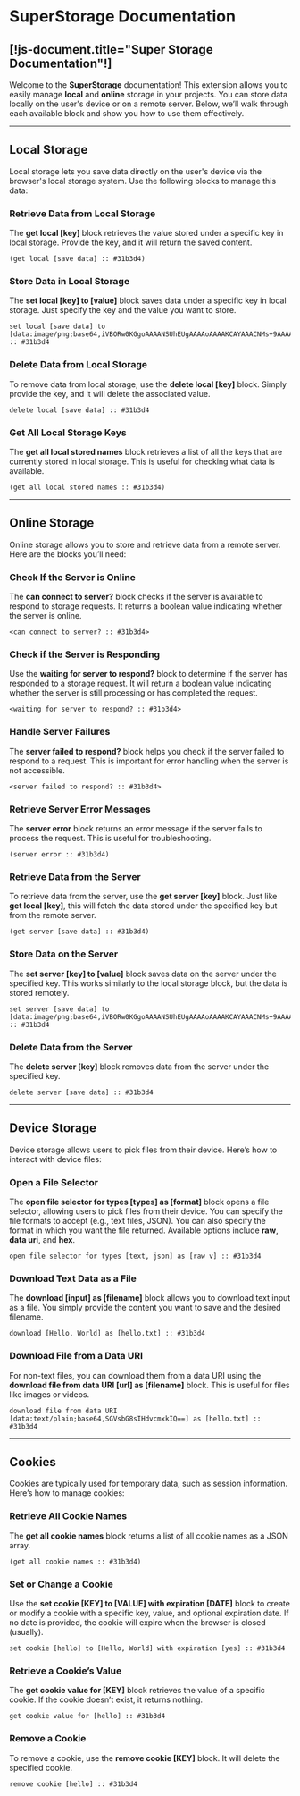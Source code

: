 # SuperStorage Documentation
[!js-document.title="Super Storage Documentation"!]
---

Welcome to the **SuperStorage** documentation! This extension allows you to easily manage **local** and **online** storage in your projects. You can store data locally on the user's device or on a remote server. Below, we’ll walk through each available block and show you how to use them effectively.

---

## Local Storage

Local storage lets you save data directly on the user's device via the browser's local storage system. Use the following blocks to manage this data:

### Retrieve Data from Local Storage

The **get local [key]** block retrieves the value stored under a specific key in local storage. Provide the key, and it will return the saved content.

```scratch3
(get local [save data] :: #31b3d4)
```

### Store Data in Local Storage

The **set local [key] to [value]** block saves data under a specific key in local storage. Just specify the key and the value you want to store.

```scratch3
set local [save data] to [data:image/png;base64,iVBORw0KGgoAAAANSUhEUgAAAAoAAAAKCAYAAACNMs+9AAAAAXNSR0IArs4c6QAAAEpJREFUKFOdkFEKACAIQ+f9D20sUqZUUH45fajTUMObttCZACCkmkzWorGDYtjsEVTomHewnZjSv8Hr6uJu3cxaMfr8Hn2FGspBA/gaFwffFgUWAAAAAElFTkSuQmCC] :: #31b3d4
```

### Delete Data from Local Storage

To remove data from local storage, use the **delete local [key]** block. Simply provide the key, and it will delete the associated value.

```scratch3
delete local [save data] :: #31b3d4
```

### Get All Local Storage Keys

The **get all local stored names** block retrieves a list of all the keys that are currently stored in local storage. This is useful for checking what data is available.

```scratch3
(get all local stored names :: #31b3d4)
```

---

## Online Storage

Online storage allows you to store and retrieve data from a remote server. Here are the blocks you’ll need:

### Check If the Server is Online

The **can connect to server?** block checks if the server is available to respond to storage requests. It returns a boolean value indicating whether the server is online.

```scratch3
<can connect to server? :: #31b3d4>
```

### Check if the Server is Responding

Use the **waiting for server to respond?** block to determine if the server has responded to a storage request. It will return a boolean value indicating whether the server is still processing or has completed the request.

```scratch3
<waiting for server to respond? :: #31b3d4>
```

### Handle Server Failures

The **server failed to respond?** block helps you check if the server failed to respond to a request. This is important for error handling when the server is not accessible.

```scratch3
<server failed to respond? :: #31b3d4>
```

### Retrieve Server Error Messages

The **server error** block returns an error message if the server fails to process the request. This is useful for troubleshooting.

```scratch3
(server error :: #31b3d4)
```

### Retrieve Data from the Server

To retrieve data from the server, use the **get server [key]** block. Just like **get local [key]**, this will fetch the data stored under the specified key but from the remote server.

```scratch3
(get server [save data] :: #31b3d4)
```

### Store Data on the Server

The **set server [key] to [value]** block saves data on the server under the specified key. This works similarly to the local storage block, but the data is stored remotely.

```scratch3
set server [save data] to [data:image/png;base64,iVBORw0KGgoAAAANSUhEUgAAAAoAAAAKCAYAAACNMs+9AAAAAXNSR0IArs4c6QAAAEtJREFUKFOdkMEOADAEQ+v/P3pLZRpkDpuT6osoQ63VtIVWA4BQ1mQ0C+MGxTL3CGZo7DvYTpRc3+CU2jeWdOdmzor3/J78ihxIizZwEhYHj2iVjAAAAABJRU5ErkJggg==] :: #31b3d4
```

### Delete Data from the Server

The **delete server [key]** block removes data from the server under the specified key.

```scratch3
delete server [save data] :: #31b3d4
```

---

## Device Storage

Device storage allows users to pick files from their device. Here’s how to interact with device files:

### Open a File Selector

The **open file selector for types [types] as [format]** block opens a file selector, allowing users to pick files from their device. You can specify the file formats to accept (e.g., text files, JSON). You can also specify the format in which you want the file returned. Available options include **raw**, **data uri**, and **hex**.

```scratch3
open file selector for types [text, json] as [raw v] :: #31b3d4
```

### Download Text Data as a File

The **download [input] as [filename]** block allows you to download text input as a file. You simply provide the content you want to save and the desired filename.

```scratch3
download [Hello, World] as [hello.txt] :: #31b3d4
```

### Download File from a Data URI

For non-text files, you can download them from a data URI using the **download file from data URI [url] as [filename]** block. This is useful for files like images or videos.

```scratch3
download file from data URI [data:text/plain;base64,SGVsbG8sIHdvcmxkIQ==] as [hello.txt] :: #31b3d4
```

---

## Cookies

Cookies are typically used for temporary data, such as session information. Here’s how to manage cookies:

### Retrieve All Cookie Names

The **get all cookie names** block returns a list of all cookie names as a JSON array.

```scratch3
(get all cookie names :: #31b3d4)
```

### Set or Change a Cookie

Use the **set cookie [KEY] to [VALUE] with expiration [DATE]** block to create or modify a cookie with a specific key, value, and optional expiration date. If no date is provided, the cookie will expire when the browser is closed <light>(usually)</light>.

```scratch3
set cookie [hello] to [Hello, World] with expiration [yes] :: #31b3d4
```

### Retrieve a Cookie’s Value

The **get cookie value for [KEY]** block retrieves the value of a specific cookie. If the cookie doesn’t exist, it returns nothing.

```scratch3
get cookie value for [hello] :: #31b3d4
```

### Remove a Cookie

To remove a cookie, use the **remove cookie [KEY]** block. It will delete the specified cookie.

```scratch3
remove cookie [hello] :: #31b3d4
```
